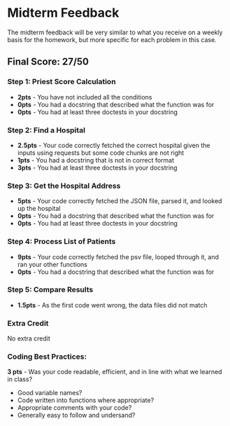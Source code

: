# Midterm Feedback
The midterm feedback will be very similar to what you receive on a weekly basis for the homework, but more specific for each problem in this case.

## Final Score: 27/50


### Step 1: Priest Score Calculation
* **2pts** - You have not included all the conditions
* **0pts** - You had a docstring that described what the function was for
* **0pts** - You had at least three doctests in your docstring

### Step 2: Find a Hospital
* **2.5pts** - Your code correctly fetched the correct hospital given the inputs using requests but some code chunks are not right
* **1pts** - You had a docstring that is not in correct format
* **3pts** - You had at least three doctests in your docstring

### Step 3: Get the Hospital Address
* **5pts** - Your code correctly fetched the JSON file, parsed it, and looked up the hospital
* **0pts** - You had a docstring that described what the function was for
* **0pts** - You had at least three doctests in your docstring

### Step 4: Process List of Patients
* **9pts** - Your code correctly fetched the psv file, looped through it, and ran your other functions
* **0pts** - You had a docstring that described what the function was for

### Step 5: Compare Results
* **1.5pts** - As the first code went wrong, the data files did not match
### Extra Credit
No extra credit

### Coding Best Practices:
**3 pts** - Was your code readable, efficient, and in line with what we learned in class?
* Good variable names?
* Code written into functions where appropriate?
* Appropriate comments with your code?
* Generally easy to follow and undersand?

